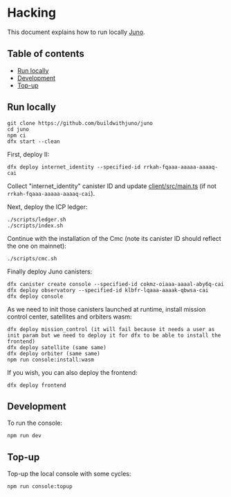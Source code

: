 # Hacking

This document explains how to run locally [Juno](https://juno.build).

## Table of contents

- [Run locally](#run-locally)
- [Development](#development)
- [Top-up](#top-up)

## Run locally

```
git clone https://github.com/buildwithjuno/juno
cd juno
npm ci
dfx start --clean
```

First, deploy II:

```
dfx deploy internet_identity --specified-id rrkah-fqaaa-aaaaa-aaaaq-cai
```

Collect "internet_identity" canister ID and update [client/src/main.ts](client/src/main.ts) (if not `rrkah-fqaaa-aaaaa-aaaaq-cai`).

Next, deploy the ICP ledger:

```
./scripts/ledger.sh
./scripts/index.sh
```

Continue with the installation of the Cmc (note its canister ID should reflect the one on mainnet):

```
./scripts/cmc.sh
```

Finally deploy Juno canisters:

```
dfx canister create console --specified-id cokmz-oiaaa-aaaal-aby6q-cai
dfx deploy observatory --specified-id klbfr-lqaaa-aaaak-qbwsa-cai
dfx deploy console
```

As we need to init those canisters launched at runtime, install mission control center, satellites and orbiters wasm:

```
dfx deploy mission_control (it will fail because it needs a user as init param but we need to deploy it for dfx to be able to install the frontend)
dfx deploy satellite (same same)
dfx deploy orbiter (same same)
npm run console:install:wasm
```

If you wish, you can also deploy the frontend:

```
dfx deploy frontend
```

## Development

To run the console:

```
npm run dev
```

## Top-up

Top-up the local console with some cycles:

```
npm run console:topup
```
